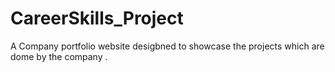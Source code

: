 # CareerSkills_Project
A Company portfolio website desigbned to showcase the projects which are dome by the company .
